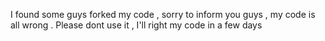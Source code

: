 I found some guys forked my code , sorry to inform you guys , my code is all wrong . Please dont use it , I'll right my code in a few days
